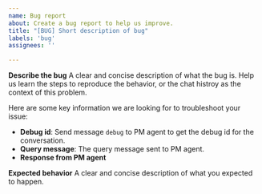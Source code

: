 ```yaml
---
name: Bug report
about: Create a bug report to help us improve. 
title: "[BUG] Short description of bug"
labels: 'bug'
assignees: ''

---
```


**Describe the bug**
A clear and concise description of what the bug is. Help us learn the steps to reproduce the behavior, or the chat histroy as the context of this problem. 

Here are some key information we are looking for to troubleshoot your issue:
- **Debug id**: Send message `debug` to PM agent to get the debug id for the conversation. 
- **Query message**: The query message sent to PM agent. 
- **Response from PM agent**

**Expected behavior**
A clear and concise description of what you expected to happen.